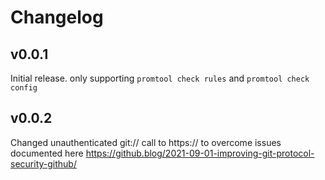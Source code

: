 # Changelog

## v0.0.1
Initial release. only supporting `promtool check rules` and `promtool check config`

## v0.0.2
Changed unauthenticated git:// call to https:// to overcome issues documented here https://github.blog/2021-09-01-improving-git-protocol-security-github/
